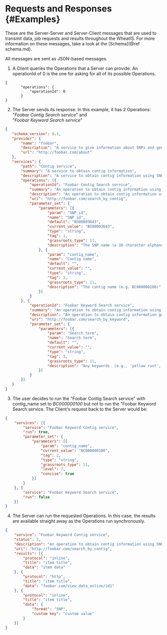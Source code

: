 ﻿# Requests and Responses {#Examples}

These are the Server-Server and Server-Client messages that are used to transmit data, job requests and results throughout the WheatIS. For more information on these messages, take a look at the [Schema](@ref schema.md).

All messages are sent as JSON-based messages.

1. A Client queries the Operations that a Server can provide.
An operationId of 0 is the one for asking for all of its possible Operations.
 
 ~~~{.json}
{
		"operations": {
			"operationId": 0
		}
}
 ~~~

2. The Server sends its response. In this example, it has 2 Operations: "*Foobar Contig Search service*" and  
"*Foobar Keyword Search service*"
 ~~~.json
{
	"schema_version": 0.1,
	"provider": {
		"name": "foobar",
		"description": "A service to give information about SNPs and general search terms.",
		"url": "http://foobar.com/about"
	},
	"services": {
		"path": "Contig service",
		"summary": "A service to obtain contig information",
		"description": "A service to obtain contig information using SNP names, contig names or generic search terms",    
		"operations": [{
			"operationId": "Foobar Contig Search service",
			"summary": "An operation to obtain contig information using SNP or Contig names",
			"description": "An operation to obtain contig information using SNP or Contig names",
			"uri": "http://foobar.com/search_by_contig",
			"parameter_set": {
				"parameters": [{
					"param": "SNP_id",
					"name": "SNP id",
					"default": "BS00003643",
					"current_value": "BS00003643",
					"type": "string",
					"tag": 1,
					"grassroots_type": 11,
					"description": "The SNP name (a 10 character alphanumeric beginning with 'BS' or 'BA'; e.g., BS00010624 or BA0033400) to find the contig to which it maps and all other putative SNPs, validated or not, that have been mapped to it. SNP names (IDs) may take different forms depending on the platform on which the assay was developed"
				}, {
					"param": "contig_name",
					"name": "Contig name",
					"default": "",
					"current_value": "",
					"type": "string",
					"tag": 2,
					"grassroots_type": 11,
					"description": "The contig name (e.g. BC000000280)"
				}]
			}
		}, {
			"operationId": "Foobar Keyword Search service",
			"summary": "An operation to obtain contig information using generic search terms",
			"description": "An operation to obtain contig information generic search terms",
			"uri": "http://foobar.com/search_by_keyword",
			"parameter_set": {
				"parameters": [{
					"param": "Search_term",
					"name": "Search term",
					"default": "",
					"current_value": "",
					"type": "string",
					"tag": 3,
					"grassroots_type": 11,
					"description": "Any keywords  (e.g., 'yellow rust', 'hot') "
				}]			
			}
		}]
	}
}
 ~~~
 

3. The user decides to run the "Foobar Contig Search service" with contig_name set to *BC000000100* but not to run the "Foobar Keyword Search service. The Client's request back to the Server would be:
~~~.json
{
	"services": [{
		"service": "Foobar Keyword Contig service",
		"run": true,
		"parameter_set": {
			"parameters": [{
				"param": "contig_name",
				"current_value": "BC000000100",
				"tag": 2,
				"type": "string",
				"grassroots_type": 11,
				"level": 7,
				"concise": true
			}]
		}
	}, {
		"service": "Foobar Keyword Search service",
		"run": false
	}]
}
~~~

4. The Server can run the requested Operations. In this case, the results are available straight away as the Operations run synchronously.
~~~.json
{
	"service": "Foobar Keyword Contig service",
	"status": 3,
	"description": "An operation to obtain contig information using SNP or Contig names",
	"uri": "http://foobar.com/search_by_contig",
	"results": [{
		"protocol": "inline",
		"title": "item title",
		"data": "item data"
	}, {
		"protocol": "http",
		"title": "item title",
		"data": "foobar.com/view_data_online/id1"
	}, {
		"protocol": "inline",
		"title": "item title",
		"data": {
		    "format": "SNP",
		    "custom key": "custom value"
		}
	}]
}
~~~

